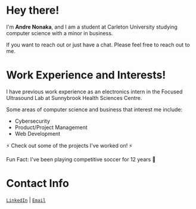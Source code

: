 # Hey there!
<p>I'm <strong>Andre Nonaka</strong>, and I am a student at Carleton University studying computer science with a minor in business.</p>
<p>If you want to reach out or just have a chat. Please feel free to reach out to me.</p>
  
# Work Experience and Interests!

<p>I have previous work experience as an electronics intern in the Focused Ultrasound Lab at Sunnybrook Health Sciences Centre.</p>
<p>Some areas of computer science and business that interest me include:</p>
<ul>
<li>Cybersecurity</li>
<li>Product/Project Management</li>
<li>Web Development</li>
</ul>
⚡ Check out some of the projects I've worked on! ⚡
<p>Fun Fact: I've been playing competitive soccer for 12 years 🙂</p>

# Contact Info

<p><code><a href="https://www.linkedin.com/in/andrenonaka/" rel="nofollow">LinkedIn</a></code> | <code><a href="mailto:andrenonakacordova@cmail.carleton.ca">Email</a></code></p>

